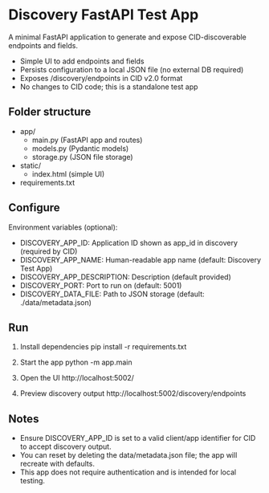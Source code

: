 # Discovery FastAPI Test App

A minimal FastAPI application to generate and expose CID-discoverable endpoints and fields.

- Simple UI to add endpoints and fields
- Persists configuration to a local JSON file (no external DB required)
- Exposes /discovery/endpoints in CID v2.0 format
- No changes to CID code; this is a standalone test app

## Folder structure

- app/
  - main.py (FastAPI app and routes)
  - models.py (Pydantic models)
  - storage.py (JSON file storage)
- static/
  - index.html (simple UI)
- requirements.txt

## Configure

Environment variables (optional):
- DISCOVERY_APP_ID: Application ID shown as app_id in discovery (required by CID)
- DISCOVERY_APP_NAME: Human-readable app name (default: Discovery Test App)
- DISCOVERY_APP_DESCRIPTION: Description (default provided)
- DISCOVERY_PORT: Port to run on (default: 5001)
- DISCOVERY_DATA_FILE: Path to JSON storage (default: ./data/metadata.json)

## Run

1) Install dependencies
   pip install -r requirements.txt

2) Start the app
   python -m app.main

3) Open the UI
   http://localhost:5002/

4) Preview discovery output
   http://localhost:5002/discovery/endpoints

## Notes
- Ensure DISCOVERY_APP_ID is set to a valid client/app identifier for CID to accept discovery output.
- You can reset by deleting the data/metadata.json file; the app will recreate with defaults.
- This app does not require authentication and is intended for local testing.

